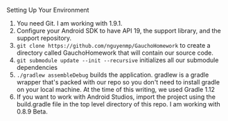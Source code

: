 Setting Up Your Environment

1. You need Git.  I am working with 1.9.1.
2. Configure your Android SDK to have API 19, the support library, and the support repository.
3. `git clone https://github.com/nguyenmp/GauchoHomework` to create a directory called GauchoHomework that will contain our source code.
4. `git submodule update --init --recursive` initializes all our submodule dependencies
5. `./gradlew assembleDebug` builds the application.  gradlew is a gradle wrapper that's packed with our repo so you don't need to install gradle on your local machine.  At the time of this writing, we used Gradle 1.12
6. If you want to work with Android Studios, import the project using the build.gradle file in the top level directory of this repo.  I am working with 0.8.9 Beta.
